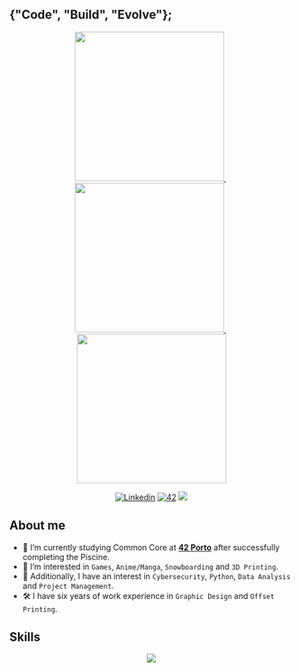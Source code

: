 ## {"Code", "Build", "Evolve"};

<p float="left" align="center">
  <a href="https://github.com/jotavare/42-resources">
    <img src="https://github.com/jotavare/jotavare/blob/main/42/banners/profile/github_profile_banner_round_resources.png" width="265"/>
  </a>
  &nbsp;
  <a href="https://github.com/vcereced/piscina42">
    <img src="https://github.com/jotavare/jotavare/blob/main/42/banners/profile/github_profile_banner_round_piscine.png" width="265"/>
  </a>
  &nbsp;
  <a href="https://github.com/jotavare/42-common-core">
    <img src="https://github.com/jotavare/jotavare/blob/main/42/banners/profile/github_profile_banner_round_common_core.png" width="265"/>
  </a>
</p>


<!---
SMALL ICONS
--->
<p align="center">
  <a href='https://www.linkedin.com/in/jotavare' target="_blank"><img alt='Linkedin' src='https://img.shields.io/badge/LinkedIn-100000?style=flat&logo=Linkedin&logoColor=white&labelColor=0A66C2&color=0A66C2'/></a>
  </a>
  <a href='https://profile.intra.42.fr/users/jotavare' target="_blank"><img alt='42' src='https://img.shields.io/badge/Porto-100000?style=flat&logo=42&logoColor=white&labelColor=000000&color=000000'/></a>
  </a>
  <img src="https://komarev.com/ghpvc/?username=jotavare&style=flat&color=blue"></a>
  </a>
</p>

## About me

- 🌱 I’m currently studying Common Core at [**42 Porto**](https://www.42porto.com) after successfully completing the Piscine.
- 👀 I’m interested in `Games`, `Anime/Manga`, `Snowboarding` and `3D Printing`.
- 🚀 Additionally, I have an interest in `Cybersecurity`, `Python`, `Data Analysis` and `Project Management`.
- 🛠️ I have six years of work experience in `Graphic Design` and `Offset Printing`.

<!---
BIG ICONS
--->
## Skills
<p align="center">
  <a href="https://skillicons.dev">
    <img src="https://skillicons.dev/icons?i=c,cpp,html,css,python,git,github,bash,linux,vim,vscode,ai,ps,markdown,wordpress" />
  </a>
</p>
